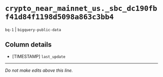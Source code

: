 # `crypto_near_mainnet_us._sbc_dc190fbf41d84f1198d5098a863c3bb4`
`bq-1` | `bigquery-public-data`

## Column details
* [TIMESTAMP] `last_update`

-------------------------------------------------------------------------------
*Do not make edits above this line.*
